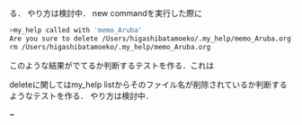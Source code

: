 る．
やり方は検討中．
new commandを実行した際に

```bash
>my_help called with 'memo_Aruba'
Are you sure to delete /Users/higashibatamoeko/.my_help/memo_Aruba.org?[Yn] Y
rm /Users/higashibatamoeko/.my_help/memo_Aruba.org
```
このような結果がでてるか判断するテストを作る．これは

deleteに関してはmy_help listからそのファイル名が削除されているか判断するようなテストを作る．
やり方は検討中．

~